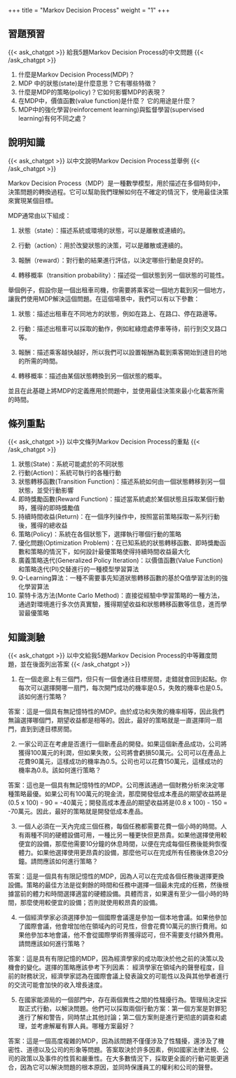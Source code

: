 +++
title = "Markov Decision Process"
weight = "1"
+++
## 習題預習
{{< ask_chatgpt >}}
給我5題Markov Decision Process的中文問題
{{< /ask_chatgpt >}}

1. 什麼是Markov Decision Process(MDP)？ 
2. MDP 中的狀態(state)是什麼意思？它有哪些特徵？ 
3. 什麼是MDP的策略(policy)？它如何影響MDP的表現？ 
4. 在MDP中，價值函數(value function)是什麼？ 它的用途是什麼？ 
5. MDP中的強化學習(reinforcement learning)與監督學習(supervised learning)有何不同之處？   

## 說明知識
{{< ask_chatgpt >}}
以中文說明Markov Decision Process並舉例
{{< /ask_chatgpt >}}

Markov Decision Process（MDP）是一種數學模型，用於描述在多個時刻中，決策問題的轉換過程。它可以幫助我們理解如何在不確定的情況下，使用最佳決策來實現某個目標。

MDP通常由以下組成：

1. 狀態（state）：描述系統或環境的狀態，可以是離散或連續的。

2. 行動（action）：用於改變狀態的決策，可以是離散或連續的。

3. 報酬（reward）：對行動的結果進行評估，以決定哪些行動是良好的。

4. 轉移概率（transition probability）：描述從一個狀態到另一個狀態的可能性。

舉個例子，假設你是一個出租車司機，你需要將乘客從一個地方載到另一個地方，讓我們使用MDP解決這個問題。在這個場景中，我們可以有以下參數：

1. 狀態：描述出租車在不同地方的狀態，例如在路上、在路口、停在路邊等。

2. 行動：描述出租車可以採取的動作，例如紅綠燈處停車等待，前行到交叉路口等。

3. 報酬：描述乘客越快越好，所以我們可以設置報酬為載到乘客開始到達目的地的所需的時間。

4. 轉移概率：描述由某個狀態轉換到另一個狀態的概率。

並且在此基礎上將MDP的定義應用於問題中，並使用最佳決策來最小化載客所需的時間。   

## 條列重點
{{< ask_chatgpt >}}
以中文條列Markov Decision Process的重點
{{< /ask_chatgpt >}}

1. 狀態(State)：系統可能處於的不同狀態
2. 行動(Action)：系統可執行的各種行動
3. 狀態轉移函數(Transition Function)：描述系統如何由一個狀態轉移到另一個狀態，並受行動影響
4. 即時獎勵函數(Reward Function)：描述當系統處於某個狀態且採取某個行動時，獲得的即時獎勵值
5. 持續時間收益(Return)：在一個序列操作中，按照當前策略採取一系列行動後，獲得的總收益
6. 策略(Policy)：系統在各個狀態下，選擇執行哪個行動的策略
7. 優化問題(Optimization Problem)：在已知系統的狀態轉移函數、即時獎勵函數和策略的情況下，如何設計最優策略使得持續時間收益最大化
8. 廣義策略迭代(Generalized Policy Iteration)：以價值函數(Value Function)和策略迭代(PI)交替進行的一種模型學習算法
9. Q-Learning算法：一種不需要事先知道狀態轉移函數的基於Q值學習法則的強化學習算法
10. 蒙特卡洛方法(Monte Carlo Method)：直接從經驗中學習策略的一種方法，通過對環境進行多次仿真實驗，獲得期望收益和狀態轉移函數等信息，進而學習最優策略   

## 知識測驗
{{< ask_chatgpt >}}
以中文給我5題Markov Decision Process的中等難度問題，並在後面列出答案
{{< /ask_chatgpt >}}

1. 在一個走廊上有三個門，但只有一個會通往目標房間，走錯就會回到起點。你每次可以選擇開哪一扇門，每次開門成功的機率是0.5，失敗的機率也是0.5。該如何進行策略？

答案：這是一個具有無記憶特性的MDP。由於成功和失敗的機率相等，因此我們無論選擇哪個門，期望收益都是相等的。因此，最好的策略就是一直選擇同一扇門，直到到達目標房間。

2. 一家公司正在考慮是否進行一個新產品的開發。如果這個新產品成功，公司將獲得100萬元的利潤，但如果失敗，公司將會虧損50萬元。公司可以在產品上花費90萬元，這樣成功的機率為0.5。公司也可以花費150萬元，這樣成功的機率為0.8。該如何進行策略？

答案：這也是一個具有無記憶特性的MDP。公司應該通過一個財務分析來決定哪種策略最優。如果公司有100萬元的現金流，那麼開發低成本產品的期望收益將是(0.5 x 100) - 90 = -40萬元；開發高成本產品的期望收益將是(0.8 x 100) - 150 = -70萬元。因此，最好的策略就是開發低成本產品。

3. 一個人必須在一天內完成三個任務，每個任務都需要花費一個小時的時間。人有兩種不同的硬體設備可用，一種比另一種更快但更昂貴。如果他選擇使用較便宜的設備，那麼他需要10分鐘的休息時間，以便在完成每個任務後能夠恢復體力。如果他選擇使用更昂貴的設備，那麼他可以在完成所有任務後休息20分鐘。請問應該如何進行策略？

答案：這是一個具有有限記憶性的MDP，因為人可以在完成各個任務後選擇更換設備。策略的最佳方法是從剩餘的時間和任務中選擇一個最未完成的任務，然後根據當前的體力和時間選擇適當的硬體設備。具體而言，如果還有至少一個小時的時間，那麼使用較便宜的設備；否則就使用較昂貴的設備。

4. 一個經濟學家必須選擇參加一個國際會議還是參加一個本地會議。如果他參加了國際會議，他會增加他在領域內的可見性，但會花費10萬元的旅行費用。如果他參加本地會議，他不會從國際學術界獲得認可，但不需要支付額外費用。請問應該如何進行策略？

答案：這是具有有限記憶的MDP，因為經濟學家的成功取決於他之前的決策以及機會的變化。選擇的策略應該參考下列因素： 經濟學家在領域內的聲譽程度，目前的財務狀況，經濟學家認為在國際會議上發表論文的可能性以及與其他學者進行的交流可能會加快的收入增長速度。

5. 在國家能源局的一個部門中，存在兩個異性之間的性騷擾行為。管理局決定採取正式行動，以解決問題。他們可以採取兩個行動方案：第一個方案是對罪犯進行了解和警告，同時禁止其他討論；第二個方案則是進行更彻底的調查和處理，並考慮解雇有罪人員。哪種方案最好？

答案：這是一個高度複雜的MDP，因為該問題不僅僅涉及了性騷擾，還涉及了機密性、道德以及公司的形象等問題。答案取決於許多因素，例如國家法律法規、公司的政策以及事件的性質和嚴重性。在大多數情況下，採取更全面的行動可能更適合，因為它可以解決問題的根本原因，並同時保護員工的權利和公司的聲譽。   

